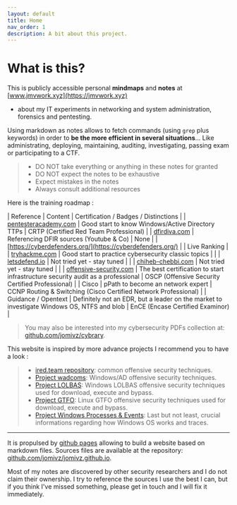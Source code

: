 ```yaml
---
layout: default
title: Home
nav_order: 1
description: A bit about this project.
---
```


# What is this?

This is publicly accessible personal **mindmaps** and **notes** at [www.jmvwork.xyz](https://jmvwork.xyz)
 - about my IT experiments in networking and system administration, forensics and pentesting.

Using markdown as notes allows to fetch commands (using ```grep``` plus keywords) in order to **be the more efficient in several situations**... 
Like administrating, deploying, maintaining, auditing, investigating, passing exam or participating to a CTF.

> * DO NOT take everything or anything in these notes for granted 
> * DO NOT expect the notes to be exhaustive
> * Expect mistakes in the notes
> * Always consult additional resources

Here is the training roadmap :

| Reference     |  Content |  Certification / Badges / Distinctions |
| [pentesteracademy.com](https://www.pentesteracademy.com/activedirectorylab) | Good start to know Windows/Active Directory TTPs | CRTP (Certified Red Team Professional) |
| [dfirdiva.com](https://freetraining.dfirdiva.com) | Referencing DFIR sources (Youtube & Co) | None | 
| [https://cyberdefenders.org/](https://cyberdefenders.org/) | | Live Ranking |
| [tryhackme.com](https://tryhackme.com) | Good start to practice cybersecurity classic topics | |
| [letsdefend.io](https://letsdefend.io) | Not tried yet - stay tuned | |
| [chiheb-chebbi.com](https://www.chiheb-chebbi.com) | Not tried yet - stay tuned | |
| [offensive-security.com](https://www.offensive-security.com/pwk-oscp/) | The best certification to start infrastructure security audit as a professional | OSCP (Offensive Security Certified Professional) |
| Cisco | pPath to become an network expert |  CCNP Routing & Switching (Cisco Certified Network Professional) |
| Guidance / Opentext | Definitely not an EDR, but a leader on the market to investigate Windows OS, NTFS and blob | EnCE (Encase Certified Examinor) |

> You may also be interested into my cybersecurity PDFs collection at: [github.com/jomivz/cybrary](https://github.com/jomivz/cybrary).

This website is inspired by more advance projects I recommend you to have a look :
> * [ired.team repository](https://ired.team): common offensive security techniques.
> * [Project wadcoms](https://wadcoms.github.io): Windows/AD offensive security techniques.
> * [Project LOLBAS](https://lolbas-project.github.io): Windows LOLBAS offensive security techniques used for download, execute and bypass. 
> * [Project GTFO](https://gtfobins.github.io): Linux GTFO offensive security techniques used for download, execute and bypass.
> * [Project Windows Processes & Events](https://winprocs.dfir.tips): Last but not least, crucial informations regarding how Windows OS works and traces.    

----
It is propulsed by [github pages](https://pages.github.com/) allowing to build a website based on markdown files.
Sources files are available at the repository: [github.com/jomivz/jomivz.github.io](https://github.com/jomivz/jomivz.github.io). 

Most of my notes are discovered by other security researchers and I do not claim their ownership. 
I try to reference the sources I use the best I can, but if you think I've missed something, please get in touch and I will fix it immediately.
